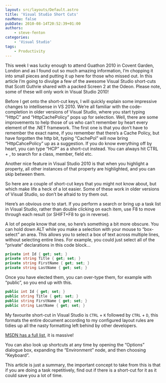 ```yaml
---
layout: src/layouts/Default.astro
title: 'Visual Studio Short Cuts'
navMenu: false
pubDate: 2010-08-14T20:52:39+01:00
authors:
    - steve-fenton
categories:
    - 'Visual Studio'
tags:
    - Productivity
---
```


This week I was lucky enough to attend Guathon 2010 in Covent Garden, London and as I found out so much amazing information, I’m chopping it into small pieces and putting it up here for those who missed out. In this article I’m going to divulge a few of the awesome Visual Studio short-cuts that Scott Guthrie shared with a packed Screen 2 at the Odeon. Please note, some of these will only work in Visual Studio 2010!

Before I get onto the short-cut keys, I will quickly explain some impressive changes to intellisense in VS 2010. We’re all familiar with the code-completion in older versions of Visual Studio, where you start typing “HttpC” and “HttpCachePolicy” pops up for selection. Well, there are some improvements to help those of us who can’t remember by heart every element of the .NET framework. The first one is that you don’t have to remember the exact name, if you remember that there’s a Cache Policy, but have forgotten the http bit, typing “CachePol” will now bring “HttpCahcePolicy” up as a suggestion. If you do know everything off by heart, you can type “HCP” as a short-cut instead. You can always hit CTRL + , to search for a class, member, field etc.

Another nice feature in Visual Studio 2010 is that when you highlight a  
property, all other instances of that property are highlighted, and you can skip between them.

So here are a couple of short-cut keys that you might not know about, but which make life a heck of a lot easier. Some of these work in older versions of Visual Studio, so don’t be afraid to try them out.

Here’s an obvious one to start. If you perform a search or bring up a task list in Visual Studio, rather than double clicking on each item, use F8 to move through each result (or SHIFT+F8 to go in reverse).

A lot of people know that one, so here’s something a bit more obscure. You can hold down ALT while you make a selection with your mouse to “box-select” an area. This allows you to select a box of text across multiple lines, without selecting entire lines. For example, you could just select all of the “private” declarations in this code block…

```csharp
private int Id { get; set; }
private string Title { get; set; }
private string FirstName { get; set; }
private string LastName { get; set; }
```

Once you have elected them, you can over-type them, for example with “public”, so you end up with this.

```csharp
public int Id { get; set; }
public string Title { get; set; }
public string FirstName { get; set; }
public string LastName { get; set; }
```

My favourite short-cut in Visual Studio is `CTRL` + `K` followed by `CTRL` + `D`, this formats the entire document according to my configured layout rules are tidies up all the nasty formatting left behind by other developers.

[MSDN has a full list](https://docs.microsoft.com/en-us/visualstudio/ide/default-keyboard-shortcuts-in-visual-studio?WT.mc_id=DT-MVP-5002938), it is massive!

You can also look up shortcuts at any time by opening the “Options” dialogue box, expanding the “Environment” node, and then choosing “Keyboard”.

This article is just a summary, the important concept to take from this is that if you are doing a task repetitively, find out if there is a short-cut for it as it could save you a lot of time.